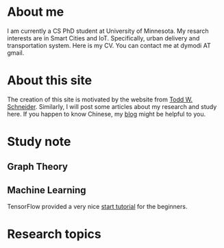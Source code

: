 # [](#header-1) About me
I am currently a CS PhD student at University of Minnesota.
My resarch interests are in Smart Cities and IoT. Specifically, urban delivery and transportation system.
Here is my CV. You can contact me at dymodi AT gmail.

# About this site
The creation of this site is motivated by the website from [Todd W. Schneider](http://toddwschneider.com/). Similarly, I will post some articles about my research and study here. If you happen to know Chinese, my [blog](http://blog.csdn.net/dymodi) might be helpful to you.

# Study note
## [](#header-1) Graph Theory
## Machine Learning
TensorFlow provided a very nice [start tutorial](https://www.tensorflow.org/get_started/get_started) for the beginners.

# Research topics
